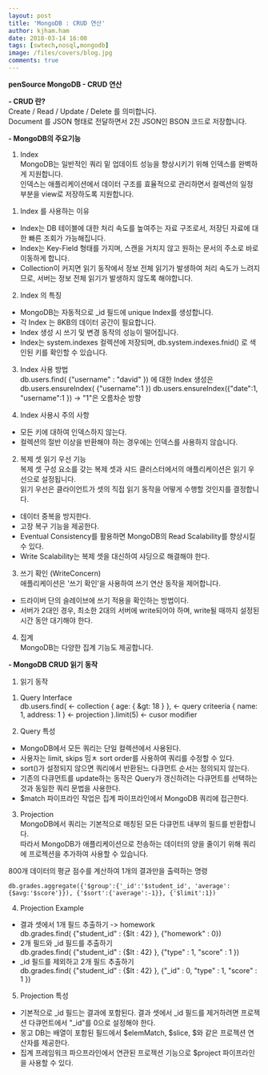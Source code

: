 ```yaml
---
layout: post
title: 'MongoDB : CRUD 연산'
author: kjham.ham
date: 2018-03-14 16:00
tags: [swtech,nosql,mongodb]
image: /files/covers/blog.jpg
comments: true
---
```


**penSource MongoDB - CRUD 연산**

**- CRUD 란?**  
Create / Read / Update / Delete 를 의미합니다.  
Document 를 JSON 형태로 전달하면서 2진 JSON인 BSON 코드로 저장합니다.  

**- MongoDB의 주요기능**  
1. Index  
MongoDB는 일반적인 쿼리 밑 업데이트 성능을 향상시키기 위해 인덱스를 완벽하게 지원합니다.  
인덱스는 애플리케이션에서 데이터 구조를 효율적으로 관리하면서 컬렉션의 일정 부분을 view로 저장하도록 지원합니다.  

1) Index 를 사용하는 이유
- Index는 DB 테이블에 대한 처리 속도를 높여주는 자료 구조로서, 저장딘 자료에 대한 빠른 조회가 가능해집니다.  
- Index는 Key-Field 형태를 가지며, 스캔을 거치지 않고 원하는 문서의 주소로 바로 이동하게 합니다.  
- Collection이 커지면 읽기 동작에서 정보 전체 읽기가 발생하여 처리 속도가 느려지므로, 서버는 정보 전체 읽기가 발생하지 않도록 해야합니다.

2) Index 의 특징  
- MongoDB는 자동적으로 _id 필드에 unique Index를 생성합니다.  
- 각 Index 는 8KB의 데이터 공간이 필요합니다.  
- Index 생성 시 쓰기 및 변경 동작의 성능이 떨어집니다.  
- Index는 system.indexes 컬렉션에 저장되며, db.system.indexes.fnid() 로 색인된 키를 확인할 수 있습니다.  

3) Index 사용 방법  
db.users.find( {"username" : "david" }) 에 대한 Index 생성은
db.users.ensureIndex( {"username":1 })
db.users.ensureIndex({"date":1, "username":1 }) -> "1"은 오름차순 방향

4) Index 사용시 주의 사항  
- 모든 키에 대하여 인덱스하지 않는다.  
- 컬렉션의 절반 이상을 반환해야 하는 경우에는 인덱스를 사용하지 않습니다.

2. 복제 셋 읽기 우선 기능  
복제 셋 구성 요소를 갖는 복제 셋과 샤드 클러스터에서의 애플리케이션은 읽기 우선으로 설정됩니다.  
읽기 우선은 클라이언트가 셋의 직접 읽기 동작을 어떻게 수행할 것인지를 결정합니다.  
- 데이터 중복을 방지한다.  
- 고장 복구 기능을 제공한다.  
- Eventual Consistency를 활용하면 MongoDB의 Read Scalability를 향상시킬 수 있다.  
- Write Scalability는 복제 셋을 대신하여 샤딩으로 해결해야 한다.  

3. 쓰기 확인 (WriteConcern)  
애플리케이션은 '쓰기 확인'을 사용하여 쓰기 연산 동작을 제어합니다.  
- 드라이버 단의 슬레이브에 쓰기 적용을 확인하는 방법이다.  
- 서버가 2대인 경우, 최소한 2대의 서버에 write되어야 하며, write될 때까지 설정된 시간 동안 대기해야 한다.

4. 집계  
MongoDB는 다양한 집계 기능도 제공합니다.

**- MongoDB CRUD 읽기 동작**  
1. 읽기 동작
1) Query Interface  
db.users.find(				<- collection
	{ age: { &gt: 18 } },	<- query criteeria
	{ name: 1, address: 1 }	<- projection
).limit(5)					<- cusor modifier

2) Query 특성  
- MongoDB에서 모든 쿼리는 단일 컬렉션에서 사용된다.  
- 사용자는 limit, skips 밈ㅊ sort order를 사용하여 쿼리를 수정할 수 있다.  
- sort()가 설정되지 않으면 쿼리에서 반환된느 다큐먼트 순서는 정의되지 않는다.  
- 기존의 다큐먼트를 update하는 동작은 Query가 갱신하려는 다큐먼트를 선택하는 것과 동일한 쿼리 문법을 사용한다.  
- $match 파이프라인 작업은 집계 파이프라인에서 MongoDB 쿼리에 접근한다.

3) Projection  
MongoDB에서 쿼리는 기본적으로 매칭된 모든 다큐먼트 내부의 필드를 반환합니다.  
따라서 MongoDB가 애플리케이션으로 전송하는 데이터의 양을 줄이기 위해 쿼리에 프로젝션을 추가하여 사용할 수 있습니다.  

800개 데이터의 평균 점수를 계산하여 1개의 결과만을 출력하는 명령
~~~
db.grades.aggregate({'$group':{'_id':'$student_id', 'average':{$avg:'$score'}}), {'$sort':{'average':-1}}, {'$limit':1})
~~~

4) Projection Example  
- 결과 셋에서 1개 필드 추출하기 -> homework  
db.grades.find( {"student_id" : {$lt : 42} }, {"homework" : 0})  
- 2개 필드와 _id 필드를 추출하기  
db.grades.find( {"student_id" : {$lt : 42} }, {"type" : 1, "score" : 1 })  
- _id 필드를 제외하고 2개 필드 추출하기  
db.grades.find( {"student_id" : {$lt : 42} }, {"_id" : 0, "type" : 1, "score" : 1 })  

5) Projection 특성  
- 기본적으로 _id 필드는 결과에 포함된다. 결과 셋에서 _id 필드를 제거하려면 프로젝션 다큐먼트에서 "_id"를 0으로 설정해야 한다.  
- 몽고 DB는 배열이 포함된 필드에서 $elemMatch, $slice, $와 같은 프로젝션 연산자를 제공한다.  
- 집계 프레임워크 파으프라인에서 연관된 프로젝션 기능으로 $project 파이프라인을 사용할 수 있다.